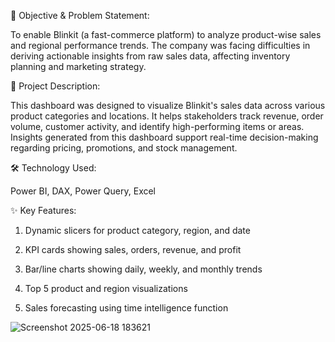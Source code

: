 🎯 Objective & Problem Statement:

To enable Blinkit (a fast-commerce platform) to analyze product-wise sales and regional performance trends. The company was facing difficulties in deriving actionable insights from raw sales data, affecting inventory planning and marketing strategy.

📌 Project Description:

This dashboard was designed to visualize Blinkit's sales data across various product categories and locations. It helps stakeholders track revenue, order volume, customer activity, and identify high-performing items or areas. Insights generated from this dashboard support real-time decision-making regarding pricing, promotions, and stock management.

🛠️ Technology Used:

Power BI, DAX, Power Query, Excel

✨ Key Features:

1. Dynamic slicers for product category, region, and date

2. KPI cards showing sales, orders, revenue, and profit

3. Bar/line charts showing daily, weekly, and monthly trends

4. Top 5 product and region visualizations

5. Sales forecasting using time intelligence function

![Screenshot 2025-06-18 183621](https://github.com/user-attachments/assets/59f68362-a2d7-4d23-90c4-68a1d2a2d6e9)


